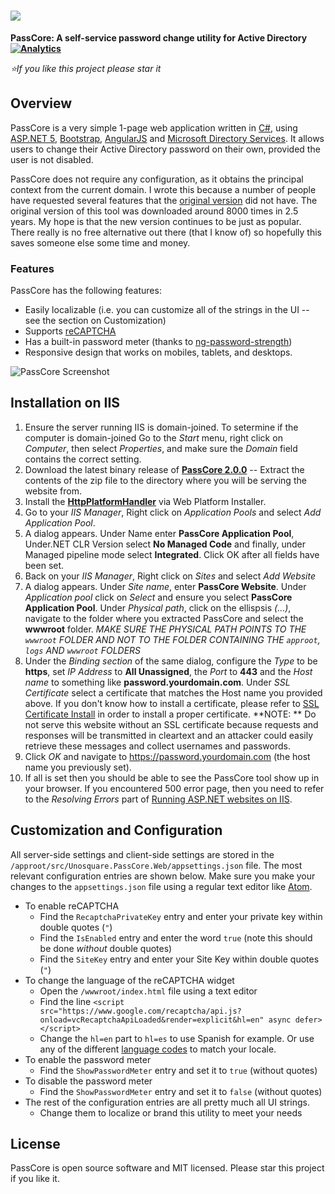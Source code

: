 # <img src="https://raw.githubusercontent.com/unosquare/passcore/master/src/Unosquare.PassCore.Web/wwwroot/images/passcore-logo.png"></img>
**PassCore: A self-service password change utility for Active Directory [![Analytics](https://ga-beacon.appspot.com/UA-8535255-2/unosquare/passcore/)](https://github.com/igrigorik/ga-beacon)**

*:star:If you like this project please star it*

## Overview

PassCore is a very simple 1-page web application written in <a target="_blank" href="https://github.com/dotnet/roslyn">C#</a>, using <a href="https://github.com/aspnet" target="_blank">ASP.NET 5</a>, <a href="https://github.com/twbs/bootstrap" target="_blank">Bootstrap</a>, <a href="https://github.com/angular" target="_blank">AngularJS</a> and <a href="https://msdn.microsoft.com/en-us/library/system.directoryservices.activedirectory(v=vs.110).aspx" target="_blank">Microsoft Directory Services</a>. It allows users to change their Active Directory password on their own, provided the user is not disabled.

PassCore does not require any configuration, as it obtains the principal context from the current domain. I wrote this because a number of people have requested several features that the <a taget="_blank" href="http://unopasscore.codeplex.com/">original version</a> did not have. The original version of this tool was downloaded around 8000 times in 2.5 years. My hope is that the new version continues to be just as popular. There really is no free alternative out there (that I know of) so hopefully this saves someone else some time and money.

### Features

PassCore has the following features:
- Easily localizable (i.e. you can customize all of the strings in the UI -- see the section on Customization)
- Supports <a href="https://www.google.com/recaptcha/intro/index.html">reCAPTCHA</a>
- Has a built-in password meter (thanks to <a href="https://github.com/subarroca/ng-password-strength">ng-password-strength</a>) 
- Responsive design that works on mobiles, tablets, and desktops.

<img align="center" src="https://raw.githubusercontent.com/unosquare/passcore/master/passcore-screenshot-01.png" alt="PassCore Screenshot"></img>

## Installation on IIS

1. Ensure the server running IIS is domain-joined. To setermine if the computer is domain-joined Go to the *Start* menu, right click on *Computer*, then select *Properties*, and make sure the *Domain* field contains the correct setting.
2. Download the latest binary release of **<a href="https://github.com/unosquare/passcore/releases/download/v2.0.0/passcore-2.0-2016-01-24.zip">PassCore 2.0.0</a>** -- Extract the contents of the zip file to the directory where you will be serving the website from.
3. Install the **<a href="http://www.iis.net/downloads/microsoft/httpplatformhandler">HttpPlatformHandler</a>** via Web Platform Installer.
4. Go to your *IIS Manager*, Right click on *Application Pools* and select *Add Application Pool*.
5. A dialog appears. Under Name enter **PassCore Application Pool**, Under.NET CLR Version select **No Managed Code** and finally, under Managed pipeline mode select **Integrated**. Click OK after all fields have been set.
6. Back on your *IIS Manager*, Right click on *Sites* and select *Add Website*
7. A dialog appears. Under *Site name*, enter **PassCore Website**. Under *Application pool* click on *Select* and ensure you select **PassCore Application Pool**. Under *Physical path*, click on the ellispsis *(...)*, navigate to the folder where you extracted PassCore and select the **wwwroot** folder. *MAKE SURE THE PHYSICAL PATH POINTS TO THE <code>wwwroot</code> FOLDER AND NOT TO THE FOLDER CONTAINING THE <code>approot</code>, <code>logs</code> AND <code>wwwroot</code> FOLDERS*
8. Under the *Binding section* of the same dialog, configure the *Type* to be **https**, set *IP Address* to **All Unassigned**, the *Port* to **443** and the *Host name* to something like **password.yourdomain.com**. Under *SSL Certificate* select a certificate that matches the Host name you provided above. If you don't know how to install a certificate, please refer to <a href="https://www.digicert.com/ssl-certificate-installation-microsoft-iis-8.htm">SSL Certificate Install</a> in order to install a proper certificate. **NOTE: ** Do not serve this website without an SSL certificate because requests and responses will be transmitted in cleartext and an attacker could easily retrieve these messages and collect usernames and passwords.
9. Click *OK* and navigate to https://password.yourdomain.com (the host name you previously set).
10. If all is set then you should be able to see the PassCore tool show up in your browser. If you encountered 500 error page, then you need to refer to the *Resolving Errors* part of <a href="http://www.strathweb.com/2015/12/running-asp-net-5-website-on-iis/">Running ASP.NET websites on IIS</a>.

## Customization and Configuration

All server-side settings and client-side settings are stored in the <code>/approot/src/Unosquare.PassCore.Web/appsettings.json</code> file.
The most relevant configuration entries are shown below. Make sure you make your changes to the <code>appsettings.json</code> file using a regular text editor like <a href="https://atom.io/">Atom</a>.

- To enable reCAPTCHA
  - Find the <code>RecaptchaPrivateKey</code> entry and enter your private key within double quotes (<code>"</code>)
  - Find the <code>IsEnabled</code> entry and enter the word <code>true</code> (note this should be done _without_ double quotes)
  - Find the <code>SiteKey</code> entry and enter your Site Key within double quotes (<code>"</code>)
- To change the language of the reCAPTCHA widget
  - Open the <code>/wwwroot/index.html</code> file using a text editor
  - Find the line ```<script src="https://www.google.com/recaptcha/api.js?onload=vcRecaptchaApiLoaded&render=explicit&hl=en" async defer></script> ```
  - Change the <code>hl=en</code> part to <code>hl=es</code> to use Spanish for example. Or use any of the different <a href="https://developers.google.com/recaptcha/docs/language">language codes</a> to match your locale. 
- To enable the password meter
  - Find the <code>ShowPasswordMeter</code> entry and set it to <code>true</code> (without quotes)
- To disable the password meter
  - Find the <code>ShowPasswordMeter</code> entry and set it to <code>false</code> (without quotes)
- The rest of the configuration entries are all pretty much all UI strings.
  - Change them to localize or brand this utility to meet your needs

## License

PassCore is open source software and MIT licensed. Please star this project if you like it.
